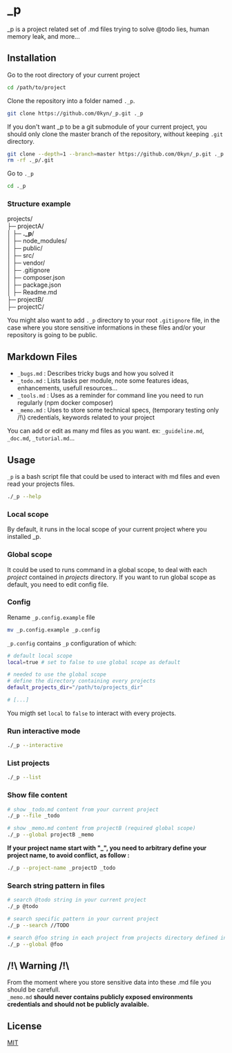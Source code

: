 # _p

_p is a project related set of .md files trying to solve @todo lies, human memory leak, and more... 


## Installation

Go to the root directory of your current project
```bash 
cd /path/to/project
```

Clone the repository into a folder named `._p`.
```bash
git clone https://github.com/0kyn/_p.git ._p
```

If you don't want _p to be a git submodule of your current project, you should only clone the master branch of the repository, without keeping `.git` directory.
```bash
git clone --depth=1 --branch=master https://github.com/0kyn/_p.git ._p
rm -rf ._p/.git
```

Go to `._p`
```bash
cd ._p
```

### Structure example

projects/  
├─ projectA/  
│  ├─ **._p**/  
│  ├─ node_modules/  
│  ├─ public/  
│  ├─ src/  
│  ├─ vendor/  
│  ├─ .gitignore  
│  ├─ composer.json  
│  ├─ package.json  
│  ├─ Readme.md  
├─ projectB/  
├─ projectC/  

You might also want to add `._p` directory to your root `.gitignore` file, in the case where you store sensitive informations in these files and/or your repository is going to be public.


## Markdown Files

- `_bugs.md`    : Describes tricky bugs and how you solved it
- `_todo.md`    : Lists tasks per module, note some features ideas, enhancements, usefull resources...
- `_tools.md`   : Uses as a reminder for command line you need to run regularly (npm docker composer)
- `_memo.md`    : Uses to store some technical specs, (temporary testing only /!\\) credentials, keywords related to your project

You can add or edit as many md files as you want. ex: `_guideline.md`, `_doc.md`, `_tutorial.md`...

## Usage

`_p` is a bash script file that could be used to interact with md files and even read your projects files.

```bash
./_p --help
```

### Local scope

By default, it runs in the local scope of your current project where you installed _p.

### Global scope

It could be used to runs command in a global scope, to deal with each *project* contained in *projects* directory.
If you want to run global scope as default, you need to edit config file.

### Config

Rename `_p.config.example` file
```bash
mv _p.config.example _p.config
```
`_p.config` contains `_p` configuration of which:

``` bash
# default local scope
local=true # set to false to use global scope as default

# needed to use the global scope
# define the directory containing every projects
default_projects_dir="/path/to/projects_dir"

# [...]
```

You migth set `local` to `false` to interact with every projects.

### Run interactive mode

```bash
./_p --interactive
```

### List projects

```bash
./_p --list
```

### Show file content

```bash
# show _todo.md content from your current project
./_p --file _todo

# show _memo.md content from projectB (required global scope)
./_p --global projectB _memo
```

**If your project name start with "_", you need to arbitrary define your project name, to avoid conflict, as follow :**
```bash
./_p --project-name _projectD _todo
```

### Search string pattern in files

```bash
# search @todo string in your current project
./_p @todo

# search specific pattern in your current project
./_p --search //TODO

# search @foo string in each project from projects directory defined in $default_projects_dir
./_p --global @foo
```


## /!\ Warning /!\

From the moment where you store sensitive data into these .md file you should be carefull.  
`_memo.md` **should never contains publicly exposed environments credentials and should not be publicly avalaible.** 


## License

[MIT](https://choosealicense.com/licenses/mit/)